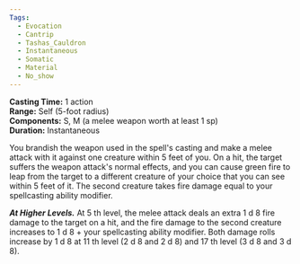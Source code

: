 ```yaml
---
Tags:
  - Evocation
  - Cantrip
  - Tashas_Cauldron
  - Instantaneous
  - Somatic
  - Material
  - No_show
---
```


**Casting Time:** 1 action  
**Range:** Self (5-foot radius)  
**Components:** S, M (a melee weapon worth at least 1 sp)  
**Duration:** Instantaneous

You brandish the weapon used in the spell's casting and make a melee attack with it against one creature within 5 feet of you. On a hit, the target suffers the weapon attack's normal effects, and you can cause green fire to leap from the target to a different creature of your choice that you can see within 5 feet of it. The second creature takes fire damage equal to your spellcasting ability modifier.

**_At Higher Levels._** At 5 th level, the melee attack deals an extra 1 d 8 fire damage to the target on a hit, and the fire damage to the second creature increases to 1 d 8 + your spellcasting ability modifier. Both damage rolls increase by 1 d 8 at 11 th level (2 d 8 and 2 d 8) and 17 th level (3 d 8 and 3 d 8).